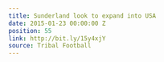 ```yaml
---
title: Sunderland look to expand into USA
date: 2015-01-23 00:00:00 Z
position: 55
link: http://bit.ly/15y4xjY
source: Tribal Football
---
```


